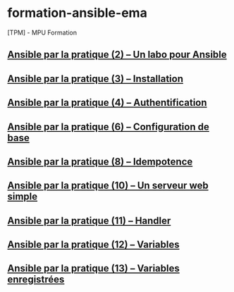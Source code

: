 # formation-ansible-ema
[TPM] - MPU Formation

## [Ansible par la pratique (2) – Un labo pour Ansible](./02-labo/README.MD)

## [Ansible par la pratique (3) – Installation](./03-Installation/README.md)

## [Ansible par la pratique (4) – Authentification](./04-Authentification/README.MD)

## [Ansible par la pratique (6) – Configuration de base](./06-Configuration_de_base/README.MD)

## [Ansible par la pratique (8) – Idempotence](./08-Idempotence/README.MD)

## [Ansible par la pratique (10) – Un serveur web simple](./10-Serveur_web/README.MD)

## [Ansible par la pratique (11) – Handler](./11-Handler/README.MD)

## [Ansible par la pratique (12) – Variables](./12-Variables/README.MD)

## [Ansible par la pratique (13) – Variables enregistrées](./13-Variables_enregistrees/README.MD)
